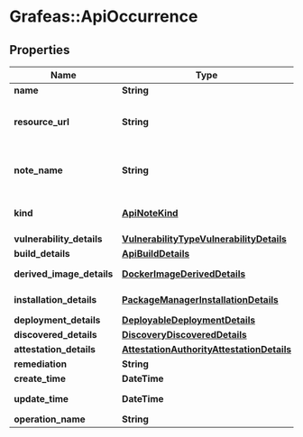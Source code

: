 # Grafeas::ApiOccurrence

## Properties
Name | Type | Description | Notes
------------ | ------------- | ------------- | -------------
**name** | **String** |  | [optional] 
**resource_url** | **String** | The unique URL of the image or the container for which the &#x60;Occurrence&#x60; applies. For example, https://gcr.io/project/image@sha256:foo This field can be used as a filter in list requests. | [optional] 
**note_name** | **String** | An analysis note associated with this image, in the form \&quot;providers/{provider_id}/notes/{NOTE_ID}\&quot; This field can be used as a filter in list requests. | [optional] 
**kind** | [**ApiNoteKind**](ApiNoteKind.md) | Output only. This explicitly denotes which of the &#x60;Occurrence&#x60; details are specified. This field can be used as a filter in list requests. | [optional] 
**vulnerability_details** | [**VulnerabilityTypeVulnerabilityDetails**](VulnerabilityTypeVulnerabilityDetails.md) | Details of a security vulnerability note. | [optional] 
**build_details** | [**ApiBuildDetails**](ApiBuildDetails.md) | Build details for a verifiable build. | [optional] 
**derived_image_details** | [**DockerImageDerivedDetails**](DockerImageDerivedDetails.md) | Describes how this resource derives from the basis in the associated note. | [optional] 
**installation_details** | [**PackageManagerInstallationDetails**](PackageManagerInstallationDetails.md) | Describes the installation of a package on the linked resource. | [optional] 
**deployment_details** | [**DeployableDeploymentDetails**](DeployableDeploymentDetails.md) | Describes the deployment of an artifact on a runtime. | [optional] 
**discovered_details** | [**DiscoveryDiscoveredDetails**](DiscoveryDiscoveredDetails.md) | Describes the initial scan status for this resource. | [optional] 
**attestation_details** | [**AttestationAuthorityAttestationDetails**](AttestationAuthorityAttestationDetails.md) | Describes an attestation of an artifact. | [optional] 
**remediation** | **String** |  | [optional] 
**create_time** | **DateTime** | Output only. The time this &#x60;Occurrence&#x60; was created. | [optional] 
**update_time** | **DateTime** | Output only. The time this &#x60;Occurrence&#x60; was last updated. | [optional] 
**operation_name** | **String** |  | [optional] 


